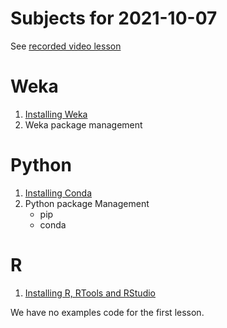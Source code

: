 # Subjects for 2021-10-07

See [recorded video lesson](https://youtu.be/LN_PM45YiBU)


# Weka
1. [Installing Weka](../course-content/installation-weka.md)
2. Weka package management
    


# Python

1. [Installing Conda](../course-content/installation-python-conda.md)
2. Python package Management
    - pip
    - conda

# R 

1. [Installing R, RTools and RStudio](../course-content/installing-r.md)




We have no examples code for the first lesson.



